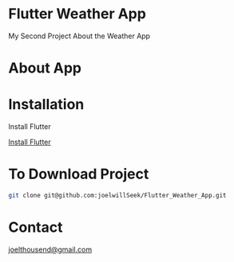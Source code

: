 <h1>Flutter Weather App</h1>

My Second Project About the Weather App

<h1>About App</h1> 

<h1>Installation</h1>
<p>Install Flutter</p>

<a href="https://docs.flutter.dev/get-started/install">Install Flutter</a>

<h1>To Download Project</h1>

```sh
git clone git@github.com:joelwillSeek/Flutter_Weather_App.git
```
<h1>Contact</h1>
<a href="joelthousend@gmail.com">joelthousend@gmail.com</a>
